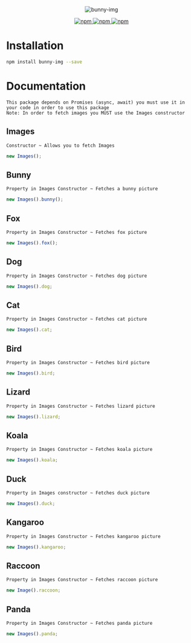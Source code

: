 <div align="center">
  <img src="https://i.imgur.com/rZPCzkz.png" alt="bunny-img" />

  <p align="center">

  <a href="https://www.npmjs.com/package/bunny-img">
    <img src="https://img.shields.io/npm/v/bunny-img?style=for-the-badge" alt="npm" />
  </a>
    
  <a href="https://www.npmjs.com/package/bunny-img">
    <img src="https://img.shields.io/npm/dt/bunny-img?style=for-the-badge" alt="npm" />
  </a>

  <a href="https://www.npmjs.com/package/bunny-img">
    <img src="https://img.shields.io/badge/License-Apache%202.0-orange?style=for-the-badge" alt="npm" />
  </a>

  </p>
</p>
</div>

# Installation
```bash
npm install bunny-img --save
```

# Documentation
```
This package depends on Promises (async, await) you must use it in your code in order to use this package
Note: In order to fetch images you MUST use the Images constructor
```

## Images
```
Constructor ~ Allows you to fetch Images
```
```js
new Images();
```

## Bunny
```
Property in Images Constructor ~ Fetches a bunny picture
```
```js
new Images().bunny();
```

## Fox
```
Property in Images Constructor ~ Fetches fox picture
```
```js
new Images().fox();
```

## Dog
```
Property in Images Constructor ~ Fetches dog picture
```
```js
new Images().dog;
```

## Cat
```
Property in Images Constructor ~ Fetches cat picture
```
```js
new Images().cat;
```

## Bird
```
Property in Images Constructor ~ Fetches bird picture
```
```js
new Images().bird;
```

## Lizard
```
Property in Images Constructor ~ Fetches lizard picture
```
```js
new Images().lizard;
```

## Koala
```
Property in Images Constructor ~ Fetches koala picture
```
```js
new Images().koala;
```

## Duck
```
Property in Images constructor ~ Fetches duck picture
```
```js
new Images().duck;
```

## Kangaroo
```
Property in Images Constructor ~ Fetches kangaroo picture
```
```js
new Images().kangaroo;
```

## Raccoon
```
Property in Images Constructor ~ Fetches raccoon picture
```
```js
new Image().raccoon;
```

## Panda
```
Property in Images Constructor ~ Fetches panda picture
```
```js
new Images().panda;
```
